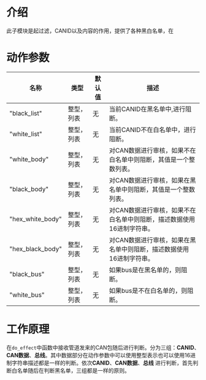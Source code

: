 # 介绍
此子模块是起过滤，CANID以及内容的作用，提供了各种黑白名单，在

# 动作参数

|名称|类型|默认值|描述|
|---|----|-----|---|
|"black_list"|整型，列表|无|当前CANID在黑名单中,进行阻断。|
|"white_list"|整型，列表|无|当前CANID不在白名单中，进行阻断。|
|"white_body"|整型，列表|无|对CAN数据进行审核，如果不在白名单中则阻断，其值是一个整数列表。|
|"black_body"|整型，列表|无|对CAN数据进行审核，如果在黑名单中则阻断，其值是一个整数列表。|
|"hex_white_body"|整型，列表|无|对CAN数据进行审核，如果不在白名单中则阻断，描述数据使用16进制字符串。|
|"hex_black_body"|整型，列表|无|对CAN数据进行审核，如果在黑名单中则阻断，描述数据使用16进制字符串。|
|"black_bus"|整型，列表|无|如果bus是在黑名单的，则阻断。|
|"white_bus"|整型，列表|无|如果bus是不在白名单的，则阻断。|

# 工作原理
在`do_effect`中函数中接收管道发来的CAN包随后进行判断。分为三组：**CANID**、**CAN数据**、**总线**。其中数据部分在动作参数中可以使用整型表示也可以使用16进制字符串描述都是一样的判断。依次**CANID**、**CAN数据**、**总线** 进行判断，首先判断白名单随后在判断黑名单，三组都是一样的原则。